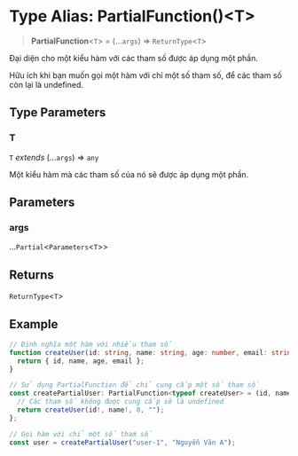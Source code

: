 # Type Alias: PartialFunction()\<T\>

> **PartialFunction**\<`T`\> = (...`args`) => `ReturnType`\<`T`\>

Đại diện cho một kiểu hàm với các tham số được áp dụng một phần.

Hữu ích khi bạn muốn gọi một hàm với chỉ một số tham số, để các tham số còn lại là undefined.

## Type Parameters

### T

`T` _extends_ (...`args`) => `any`

Một kiểu hàm mà các tham số của nó sẽ được áp dụng một phần.

## Parameters

### args

...`Partial`\<`Parameters`\<`T`\>\>

## Returns

`ReturnType`\<`T`\>

## Example

```typescript
// Định nghĩa một hàm với nhiều tham số
function createUser(id: string, name: string, age: number, email: string): User {
  return { id, name, age, email };
}

// Sử dụng PartialFunction để chỉ cung cấp một số tham số
const createPartialUser: PartialFunction<typeof createUser> = (id, name) => {
  // Các tham số không được cung cấp sẽ là undefined
  return createUser(id!, name!, 0, "");
};

// Gọi hàm với chỉ một số tham số
const user = createPartialUser("user-1", "Nguyễn Văn A");
```
